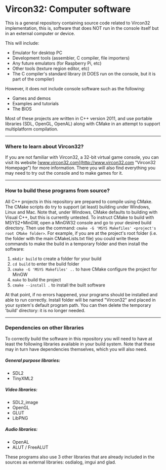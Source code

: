 # Vircon32: Computer software

This is a general repository containing source code related to Vircon32 implementation, this is, software that does NOT run in the console itself but in an external computer or device.

This will include:
- Emulator for desktop PC
- Development tools (assembler, C compiler, file importers)
- Any future emulators (for Raspberry Pi, etc)
- Other tools (texture region editor, etc)
- The C compiler's standard library
  (it DOES run on the console, but it is part of the compiler)

However, it does not include console software such as the following:
- Games and demos
- Examples and tutorials
- The BIOS

Most of these projects are written in C++ version 2011, and use portable libraries (SDL, OpenGL, OpenAL) along with CMake in an attempt to support multiplatform compilation.

----------------------------------
### Where to learn about Vircon32?

If you are not familiar with Vircon32, a 32-bit virtual game console, you can visit its website [www.vircon32.com](http://www.vircon32.com "Vircon32 Homepage") for more information. There you will also find everything you may need to try out the console and to make games for it.

--------------------------------------------
### How to build these programs from source?

All C++ projects in this repository are prepared to compile using CMake. The CMake scripts do try to support (at least) building under Windows, Linux and Mac. Note that, under Windows, CMake defaults to building with Visual C++, but this is currently untested. To instruct CMake to build with MSYS2+MinGW, open a MinGW32 console and go to your desired build directory. Then use the command: `cmake -G 'MSYS Makefiles' <project's root CMake folder>`. For example, if you are at the project's root folder (i.e. the folder with the main CMakeLists.txt file) you could write these commands to make the build in a temporary folder and then install the software:

1. `mkdir build` to create a folder for your build
2. `cd build` to enter the build folder
3. `cmake -G 'MSYS Makefiles' ..` to have CMake configure the project for MinGW 
4. `make` to build the project
5. `cmake --install .` to install the built software

At that point, if no errors happened, your programs should be installed and able to run correctly. Install folder will be named "Vircon32" and placed in your system's default program path. You can then delete the temporary 'build' directory: it is no longer needed.

--------------------------------------------
### Dependencies on other libraries

To correctly build the software in this repository you will need to have at least the following libraries available in your build system. Note that these may in turn have dependencies themselves, which you will also need.

##### General purpose libraries:
* SDL2
* TinyXML2

##### Video libraries:
* SDL2_image
* OpenGL
* GLUT
* LibPNG

##### Audio libraries:
* OpenAL
* ALUT / FreeALUT

These programs also use 3 other libraries that are already included in the sources as external libraries: osdialog, imgui and glad.
